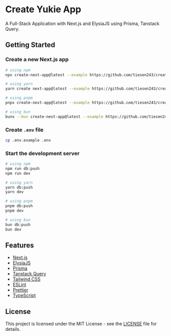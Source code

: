 # Create Yukie App

A Full-Stack Application with Next.js and ElysiaJS using Prisma, Tanstack Query.

## Getting Started

### Create a new Next.js app

```bash
# using npm
npx create-next-app@latest --example https://github.com/tiesen243/create-elynext-app

# using yarn
yarn create next-app@latest --example https://github.com/tiesen243/create-elynext-app

# using pnpm
pnpx create-next-app@latest --example https://github.com/tiesen243/create-elynext-app

# using bun
bunx --bun create-next-app@latest --example https://github.com/tiesen243/create-elynext-app
```

### Create `.env` file

```bash
cp .env.example .env
```

### Start the development server

```bash
# using npm
npm run db:push
npm run dev

# using yarn
yarn db:push
yarn dev

# using pnpm
pnpm db:push
pnpm dev

# using bun
bun db:push
bun dev
```

## Features

- [Next.js](https://nextjs.org/)
- [ElysiaJS](https://elysiajs.com/)
- [Prisma](https://www.prisma.io/)
- [Tanstack Query](https://tanstack.com/query/)
- [Tailwind CSS](https://tailwindcss.com/)
- [ESLint](https://eslint.org/)
- [Prettier](https://prettier.io/)
- [TypeScript](https://www.typescriptlang.org/)

## License

This project is licensed under the MIT License - see the [LICENSE](LICENSE) file for details.
